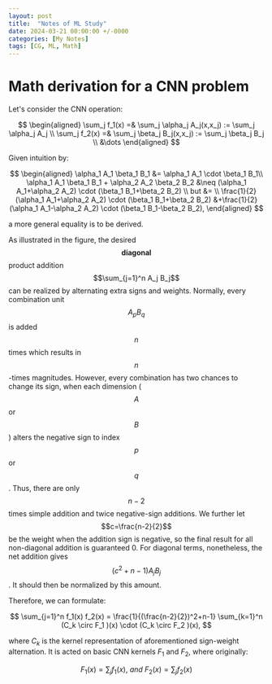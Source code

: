 ```yaml
---
layout: post
title:  "Notes of ML Study"
date: 2024-03-21 00:00:00 +/-0000
categories: [My Notes]
tags: [CG, ML, Math]
---
```


# Math derivation for a CNN problem

Let's consider the CNN operation:

$$
\begin{aligned}
\sum_j f_1(x) =& \sum_j \alpha_j A_j(x,x_j) := \sum_j \alpha_j A_j \\
\sum_j f_2(x) =& \sum_j \beta_j B_j(x,x_j) := \sum_j \beta_j B_j   \\
&\dots
\end{aligned}
$$

Given intuition by:

$$
\begin{aligned}
\alpha_1 A_1 \beta_1 B_1  &= \alpha_1 A_1 \cdot \beta_1 B_1\\
\alpha_1 A_1 \beta_1 B_1 + \alpha_2 A_2 \beta_2 B_2 &\neq 
(\alpha_1 A_1+\alpha_2 A_2) \cdot (\beta_1 B_1+\beta_2 B_2) \\
but &= \\ 
\frac{1}{2}(\alpha_1 A_1+\alpha_2 A_2) \cdot (\beta_1 B_1+\beta_2 B_2)
&+\frac{1}{2}(\alpha_1 A_1-\alpha_2 A_2) \cdot (\beta_1 B_1-\beta_2 B_2),
\end{aligned}
$$

a more general equality is to be derived. 

As illustrated in the figure, the desired $$\textbf{diagonal}$$ product addition $$\sum_{j=1}^n A_j B_j$$ can be realized by alternating extra signs and weights. Normally, every combination unit $$A_p B_q$$ is added $$n$$ times which results in $$n$$-times magnitudes. However, every combination has two chances to change its sign, when each dimension ($$A$$ or $$B$$) alters the negative sign to index $$p$$ or $$q$$. Thus, there are only $$n-2$$ times simple addition and twice negative-sign additions. We further let $$c=\frac{n-2}{2}$$ be the weight when the addition sign is negative, so the final result for all non-diagonal addition is guaranteed 0. For diagonal terms, nonetheless, the net addition gives $$(c^2+n-1)A_j B_j$$. It should then be normalized by this amount. 

Therefore, we can formulate:

$$
\sum_{j=1}^n f_1(x) f_2(x) = \frac{1}{(\frac{n-2}{2})^2+n-1} \sum_{k=1}^n (C_k \circ F_1 )(x) \cdot  (C_k \circ F_2 )(x),
$$

where $C_k$ is the kernel representation of aforementioned sign-weight alternation. It is acted on basic CNN kernels $F_1$ and $F_2$, where originally:

$$
F_1(x) = \sum_j f_1(x),~ and ~
F_2(x) = \sum_j f_2(x)
$$